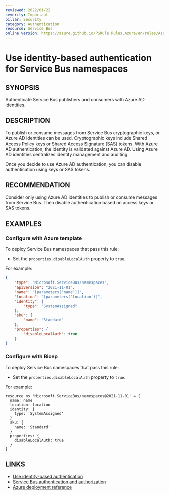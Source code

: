 ```yaml
---
reviewed: 2022/01/22
severity: Important
pillar: Security
category: Authentication
resource: Service Bus
online version: https://azure.github.io/PSRule.Rules.Azure/en/rules/Azure.ServiceBus.DisableLocalAuth/
---
```


# Use identity-based authentication for Service Bus namespaces

## SYNOPSIS

Authenticate Service Bus publishers and consumers with Azure AD identities.

## DESCRIPTION

To publish or consume messages from Service Bus cryptographic keys, or Azure AD identities can be used.
Cryptographic keys include Shared Access Policy keys or Shared Access Signature (SAS) tokens.
With Azure AD authentication, the identity is validated against Azure AD.
Using Azure AD identities centralizes identity management and auditing.

Once you decide to use Azure AD authentication, you can disable authentication using keys or SAS tokens.

## RECOMMENDATION

Consider only using Azure AD identities to publish or consume messages from Service Bus.
Then disable authentication based on access keys or SAS tokens.

## EXAMPLES

### Configure with Azure template

To deploy Service Bus namespaces that pass this rule:

- Set the `properties.disableLocalAuth` property to `true`.

For example:

```json
{
    "type": "Microsoft.ServiceBus/namespaces",
    "apiVersion": "2021-11-01",
    "name": "[parameters('name')]",
    "location": "[parameters('location')]",
    "identity": {
        "type": "SystemAssigned"
    },
    "sku": {
        "name": "Standard"
    },
    "properties": {
        "disableLocalAuth": true
    }
}
```

### Configure with Bicep

To deploy Service Bus namespaces that pass this rule:

- Set the `properties.disableLocalAuth` property to `true`.

For example:

```bicep
resource ns 'Microsoft.ServiceBus/namespaces@2021-11-01' = {
  name: name
  location: location
  identity: {
    type: 'SystemAssigned'
  }
  sku: {
    name: 'Standard'
  }
  properties: {
    disableLocalAuth: true
  }
}
```

## LINKS

- [Use identity-based authentication](https://learn.microsoft.com/azure/well-architected/security/design-identity-authentication#use-identity-based-authentication)
- [Service Bus authentication and authorization](https://docs.microsoft.com/azure/service-bus-messaging/service-bus-authentication-and-authorization)
- [Azure deployment reference](https://docs.microsoft.com/azure/templates/microsoft.servicebus/namespaces)
